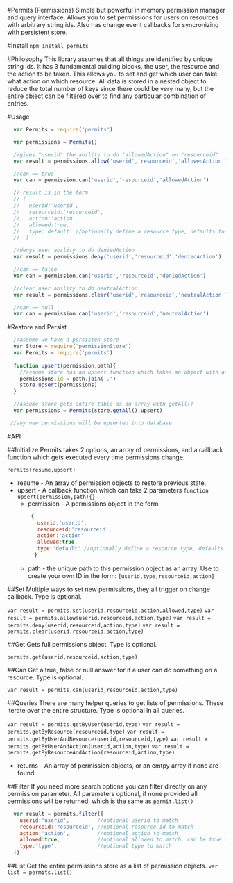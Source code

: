 #Permits (Permissions)
Simple but powerful in memory permission manager and query interface.
Allows you to set permissions for users on resources with arbitrary string ids.
Also has change event callbacks for syncronizing with persistent store.

#Install
`npm install permits`

#Philosophy
This library assumes that all things are identified by unique string ids. 
It has 3 fundamental building blocks, the user, the resource and the action to be taken.
This allows you to set and get which user can take what action on which resource.
All data is stored in a nested object to reduce the total number of keys since there could be very many, 
but the entire object can be filtered over to find any particular combination of entries. 

#Usage
```js
  var Permits = require('permits')

  var permissions = Permits()

  //gives "userid" the ability to do "allowedAction" on "resourceid"
  var result = permissions.allow('userid','resourceid','allowedAction')

  //can == true
  var can = permission.can('userid','resourceid','allowedAction')

  // result is in the form 
  // { 
  //   userid:'userid',
  //   resourceid:'resourceid',
  //   action:'action'
  //   allowed:true,
  //   type:'default' //optionally define a resource type, defaults to "default"
  //  }

  //denys user ability to do deniedAction
  var result = permissions.deny('userid','resourceid','deniedAction')

  //can == false
  var can = permission.can('userid','resourceid','deniedAction')

  //clear user ability to do neutralAction
  var result = permissions.clear('userid','resourceid','neutralAction')

  //can == null
  var can = permission.can('userid','resourceid','neutralAction')
```

#Restore and Persist
```js
  //assume we have a persisten store
  var Store = require('permissionStore')
  var Permits = require('permits')
  
  function upsert(permission,path){
    //assume store has an upsert function which takes an object with an id property
    permissions.id = path.join('.')
    store.upsert(permissions)
  }

  //assume store gets entire table as an array with getAll()
  var permissions = Permits(store.getAll(),upsert)

 //any new permissions will be upserted into database

```

#API

##Initialize
Permits takes 2 options, an array of permissions, and a callback function which gets executed every time permissions change.

`Permits(resume,upsert)`

- resume - An array of permission objects to restore previous state.
- upsert - A callback function which can take 2 parameters
  `function upsert(permission,path){}`
  - permission - A permissions object in the form 
    ```js
     { 
       userid:'userid',
       resourceid:'resourceid',
       action:'action'
       allowed:true,
       type:'default' //optionally define a resource type, defaults to "default"
      }
    ```
   - path - the unique path to this permission object as an array. Use to create your own ID in the form:
     `[userid,type,resourceid,action]`

##Set
Multiple ways to set new permissions, they all trigger on change callback. Type is optional.

`var result = permits.set(userid,resourceid,action,allowed,type)`
`var result = permits.allow(userid,resourceid,action,type)`
`var result = permits.deny(userid,resourceid,action,type)`
`var result = permits.clear(userid,resourceid,action,type)`



##Get
Gets full permissions object. Type is optional.

`permits.get(userid,resourceid,action,type)`

##Can
Get a true, false or null answer for if a user can do something on a resource. Type is optional.

`var result = permits.can(userid,resourceid,action,type)`

##Queries
There are many helper queries to get lists of permissions. These iterate over the entire structure. 
Type is optional in all queries.

`var result = permits.getByUser(userid,type)`
`var result = permits.getByResource(resourceid,type)`
`var result = permits.getByUserAndResource(userid,resourceid,type)`
`var result = permits.getByUserAndAction(userid,action,type)`
`var result = permits.getByResourceAndAction(resourceid,action,type)`

- returns - An array of permission objects, or an emtpy array if none are found.

##Filter
If you need more search options you can filter directly on any permission parameter. All parameters
optional, if none provided all permissions will be returned, which is the same as `permit.list()`
```js
  var result = permits.filter({
    userid:'userid',         //optional userid to match
    resourceid:'resourceid', //optional resource id to match
    action:'action',         //optional action to match
    allowed:true,            //optional allowed to match, can be true or false
    type:'type',             //optional type to match
  })
```
##List
Get the entire permissions store as a list of permission objects.
`var list = permits.list()`


